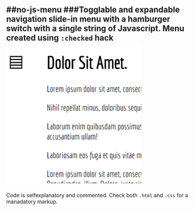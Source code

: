 ##no-js-menu
###Togglable and expandable navigation slide-in menu with a hamburger switch with a single string of Javascript.
Menu created using `:checked` hack
![no-js-menu awesome gif](no-js-menu.gif)  
----------
Code is selfexplanatory and commented.
Check both `.html` and `.css` for a manadatory markup.